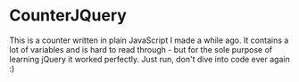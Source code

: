 # CounterJQuery
This is a counter written in plain JavaScript I made a while ago.
It contains a lot of variables and is hard to read through - but for the sole purpose of learning jQuery it worked perfectly.
Just run, don't dive into code ever again :)
